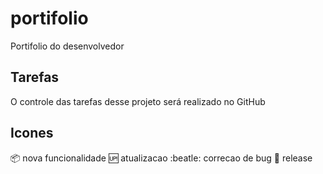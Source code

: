 # portifolio
Portifolio do desenvolvedor

## Tarefas
O controle das tarefas desse projeto será realizado no GitHub

## Icones

:package: nova funcionalidade
:up: atualizacao
:beatle: correcao de bug
:checkered_flag: release